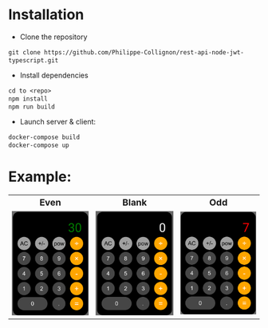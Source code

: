 

# Installation
- Clone the repository
```
git clone https://github.com/Philippe-Collignon/rest-api-node-jwt-typescript.git
```
- Install dependencies
```
cd to <repo>
npm install
npm run build
```
- Launch server & client:
```
docker-compose build
docker-compose up
```
# Example:
    
<table>
  <tr>
    <th style="font-size: large">Even</th>
    <th style="font-size: large">Blank</th>
    <th style="font-size: large">Odd</th>
  </tr>

  <tr>
    <td><img src="/images/2.png"  width="220" ></td>
    <td><img src="/images/1.png"  width="220" ></td>
    <td><img src="/images/3.png"  width="220" ></td>
  </tr>


</table>
